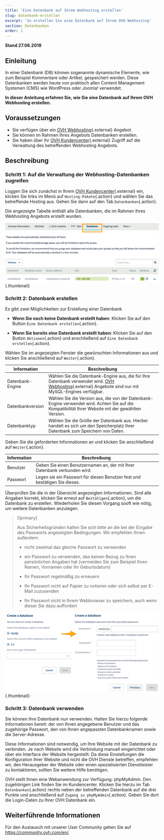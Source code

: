 ```yaml
---
title: 'Eine Datenbank auf Ihrem Webhosting erstellen'
slug: datenbank-erstellen
excerpt: 'So erstellen Sie eine Datenbank auf Ihrem OVH Webhosting'
section: Datenbanken
order: 1
---
```


**Stand 27.06.2018**

## Einleitung

In einer Datenbank (DB) können sogenannte dynamische Elemente, wie zum Beispiel Kommentare oder Artikel, gespeichert werden. Diese Datenbanken werden heute von praktisch allen Content Management Systemen (CMS) wie WordPress oder Joomla! verwendet.

**In dieser Anleitung erfahren Sie, wie Sie eine Datenbank auf Ihrem OVH Webhosting erstellen.**

## Voraussetzungen

- Sie verfügen über ein [OVH Webhosting](https://www.ovh.de/hosting/){.external} Angebot.
- Sie können im Rahmen Ihres Angebots Datenbanken erstellen.
- Sie haben über Ihr [OVH Kundencenter](https://www.ovh.com/auth/?action=gotomanager){.external} Zugriff auf die Verwaltung des betreffenden Webhosting Angebots.

## Beschreibung

### Schritt 1: Auf die Verwaltung der Webhosting-Datenbanken zugreifen

Loggen Sie sich zunächst in Ihrem [OVH Kundencenter](https://www.ovh.com/auth/?action=gotomanager){.external} ein, klicken Sie links im Menü auf `Hosting-Pakete`{.action} und wählen Sie das betreffende Hosting aus. Gehen Sie dann auf den Tab `Datenbanken`{.action}.

Die angezeigte Tabelle enthält alle Datenbanken, die im Rahmen Ihres Webhosting Angebots erstellt wurden.

![Datenbank Erstellung](images/database-creation-step1.png){.thumbnail}

### Schritt 2: Datenbank erstellen

Es gibt zwei Möglichkeiten zur Erstellung einer Datenbank

- **Wenn Sie noch keine Datenbank erstellt haben**: Klicken Sie auf den Button `Eine Datenbank erstellen`{.action}.

- **Wenn Sie bereits eine Datenbank erstellt haben**: Klicken Sie auf den Button `Aktionen`{.action} und anschließend auf `Eine Datenbank erstellen`{.action}.

Wählen Sie im angezeigten Fenster die gewünschten Informationen aus und klicken Sie anschließend auf `Weiter`{.action}.

|Information|Beschreibung|  
|---|---|  
|Datenbank-Engine|Wählen Sie die Datenbank-Engine aus, die für Ihre Datenbank verwendet wird. [OVH Webhosting](https://www.ovh.de/hosting/){.external} Angebote sind nur mit MySQL-Engines verfügbar.|  
|Datenbankversion|Wählen Sie die Version aus, die von der Datenbank-Engine verwendet wird. Achten Sie auf die Kompatibilität Ihrer Website mit der gewählten Version. |  
|Datenbanktyp|Wählen Sie die Größe der Datenbank aus. Hierbei handelt es sich um den Speicherplatz Ihrer Datenbank zum Speichern von Daten.|   

Geben Sie die geforderten Informationen an und klicken Sie anschließend auf `Weiter`{.action}.

|Information|Beschreibung|   
|---|---|   
|Benutzer|Geben Sie einen Benutzernamen an, der mit Ihrer Datenbank verbunden wird.|   
|Passwort|Legen sie ein Passwort für diesen Benutzer fest und bestätigen Sie dieses.|   

Überprüfen Sie die in der Übersicht angezeigten Informationen. Sind alle Angaben korrekt, klicken Sie erneut auf `Bestätigen`{.action}, um die Datenbank zu erstellen. Wiederholen Sie diesen Vorgang sooft wie nötig, um weitere Datenbanken anzulegen.

> [!primary]
>
> Aus Sicherheitsgründen halten Sie sich bitte an die bei der Eingabe des Passworts angezeigten Bedingungen. Wir empfehlen Ihnen außerdem:
>
> - nicht zweimal das gleiche Passwort zu verwenden
>
> - ein Passwort zu verwenden, das keinen Bezug zu Ihren persönlichen Angaben hat (vermeiden Sie zum Beispiel Ihren Namen, Vornamen oder Ihr Geburtsdatum)
>
> - Ihr Passwort regelmäßig zu erneuern
>
> - Ihr Passwort nicht auf Papier zu notieren oder sich selbst per E-Mail zuzusenden
>
> - Ihr Passwort nicht in Ihrem Webbrowser zu speichern, auch wenn dieser Sie dazu auffordert
>

![Datenbank Erstellung](images/database-creation-step2.png){.thumbnail}

### Schritt 3: Datenbank verwenden

Sie können Ihre Datenbank nun verwenden. Halten Sie hierzu folgende Informationen bereit: der von Ihnen angegebene Benutzer und das zugehörige Passwort, den von Ihnen angepassten Datenbanknamen sowie die Server-Adresse.

Diese Informationen sind notwendig, um Ihre Website mit der Datenbank zu verbinden. Je nach Website wird die Verbindung manuell eingerichtet oder über ein Interface der Website hergestellt. Da diese Einstellungen die Konfiguration Ihrer Website und nicht die OVH Dienste betreffen, empfehlen wir, den Herausgeber der Website oder einen spezialisierten Dienstleister zu kontaktieren, sollten Sie weitere Hilfe benötigen.

OVH stellt Ihnen eine Webanwendung zur Verfügung: phpMyAdmin. Den zugehörigen Link finden Sie im Kundencenter. Klicken Sie hierzu im Tab `Datenbanken`{.action} rechts neben der betreffenden Datenbank auf die drei Punkte und anschließend auf `Zugang zu phpMyAdmin`{.action}. Geben Sie dort die Login-Daten zu Ihrer OVH Datenbank ein.

## Weiterführende Informationen

Für den Austausch mit unserer User Community gehen Sie auf <https://community.ovh.com/en/>.